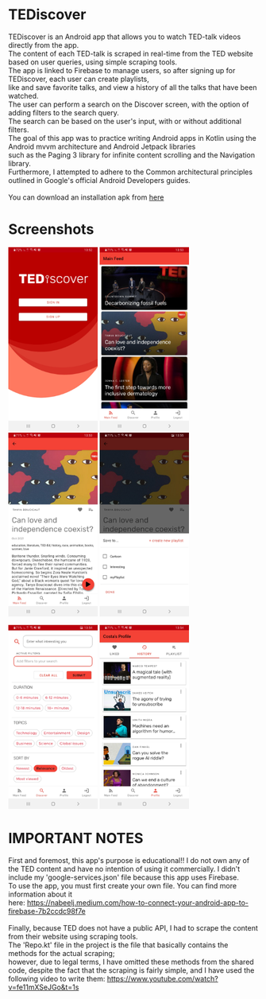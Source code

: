 # TEDiscover
TEDiscover is an Android app that allows you to watch TED-talk videos directly from the app.
<br>The content of each TED-talk is scraped in real-time from the TED website based on user queries, using simple scraping tools.
<br>The app is linked to Firebase to manage users, so after signing up for TEDiscover, each user can create playlists, 
<br>like and save favorite talks, and view a history of all the talks that have been watched.
<br>The user can perform a search on the Discover screen, with the option of adding filters to the search query.
<br>The search can be based on the user's input, with or without additional filters.
<br>The goal of this app was to practice writing Android apps in Kotlin using the Android mvvm architecture and Android Jetpack libraries 
<br>such as the Paging 3 library for infinite content scrolling and the Navigation library.
<br>Furthermore, I attempted to adhere to the Common architectural principles outlined in Google's official Android Developers guides.
<br>
<br> You can download an installation apk from <a href="https://drive.google.com/u/0/uc?export=download&confirm=VbSV&id=1b0w-4O4TvnY0R1xZZwjn1GC919r9AfcA">here</a>

# Screenshots
<img src="https://github.com/costiash/TEDiscover/blob/master/TEDiscover_Screenshots/Screenshot01.jpg?raw=true" alt="Screenshot01" style="width:180px;height:370px;"> <img src="https://github.com/costiash/TEDiscover/blob/master/TEDiscover_Screenshots/Screenshot02.jpg?raw=true" alt="Screenshot02" style="width:180px;height:370px;">
<img src="https://github.com/costiash/TEDiscover/blob/master/TEDiscover_Screenshots/Screenshot03.jpg?raw=true" alt="Screenshot03" style="width:180px;height:370px;">
<img src="https://github.com/costiash/TEDiscover/blob/master/TEDiscover_Screenshots/Screenshot04.jpg?raw=true" alt="Screenshot04" style="width:180px;height:370px;">

<img src="https://github.com/costiash/TEDiscover/blob/master/TEDiscover_Screenshots/Screenshot05.jpg?raw=true" alt="Screenshot05" style="width:180px;height:370px;"> <img src="https://github.com/costiash/TEDiscover/blob/master/TEDiscover_Screenshots/Screenshot06.jpg?raw=true" alt="Screenshot06" style="width:180px;height:370px;">

# IMPORTANT NOTES
First and foremost, this app's purpose is educational!! I do not own any of the TED content and have no intention of using it commercially. 
I didn't include my 'google-services.json' file because this app uses Firebase. 
<br>To use the app, you must first create your own file. You can find more information about it 
<br>here: https://nabeelj.medium.com/how-to-connect-your-android-app-to-firebase-7b2ccdc98f7e
<br>
<br>Finally, because TED does not have a public API, I had to scrape the content from their website using scraping tools. 
<br>The 'Repo.kt' file in the project is the file that basically contains the methods for the actual scraping; 
<br>however, due to legal terms, I have omitted these methods from the shared code, despite the fact that the scraping is fairly simple, 
and I have used the following video to write them:
https://www.youtube.com/watch?v=fe11mXSeJGo&t=1s
